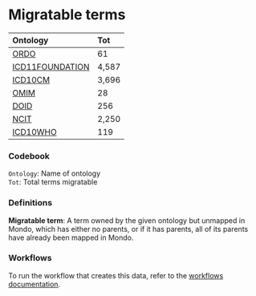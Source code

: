 # Migratable terms
| Ontology                                        | Tot   |
|:------------------------------------------------|:------|
| [ORDO](./migrate_ordo.md)                       | 61    |
| [ICD11FOUNDATION](./migrate_icd11foundation.md) | 4,587 |
| [ICD10CM](./migrate_icd10cm.md)                 | 3,696 |
| [OMIM](./migrate_omim.md)                       | 28    |
| [DOID](./migrate_doid.md)                       | 256   |
| [NCIT](./migrate_ncit.md)                       | 2,250 |
| [ICD10WHO](./migrate_icd10who.md)               | 119   |

### Codebook
`Ontology`: Name of ontology    
`Tot`: Total terms migratable

### Definitions
**Migratable term**: A term owned by the given ontology but unmapped in Mondo, which has either no parents, or if it has 
parents, all of its parents have already been mapped in Mondo.

### Workflows
To run the workflow that creates this data, refer to the [workflows documentation](../developer/workflows.md).